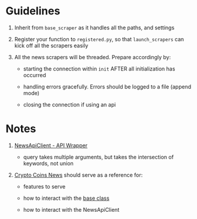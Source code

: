 # Guidelines

1) Inherit from `base_scraper` as it handles all the paths, and settings

2) Register your function to `registered.py`, so that `launch_scrapers` can kick off all the scrapers easily

3) All the news scrapers will be threaded. Prepare accordingly by:
    - starting the connection within `init` AFTER all initialization has occurred

    - handling errors gracefully. Errors should be logged to a file (append mode)
    
    - closing the connection if using an api
    
# Notes

1. [NewsApiClient - API Wrapper](https://newsapi.org/docs/client-libraries/python)
    - query takes multiple arguments, but takes the intersection of keywords, not union
    
2. [Crypto Coins News](crypto_coins_news.py) should serve as a reference for:
    - features to serve
    
    - how to interact with the [base class](base_scraper.py)
    
    - how to interact with the NewsApiClient  
